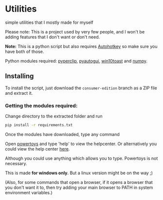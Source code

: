 # Utilities

simple utilities that I mostly made for myself

Please note: This is a project used by very few people, and I won't be adding features that I don't want or don't need.

**Note:** This is a python script but also requires [Autohotkey](https://autohotkey.com) so make sure you have both of those.

Python modules required: [pyperclip](https://pypi.org/project/pyperclip/), [pyautogui](https://pypi.org/project/PyAutoGUI/), [win10toast](https://pypi.org/project/win10toast/) and [numpy](https://pypi.org/project/numpy/).

## Installing
To install the script, just download the `consumer-edition` branch as a ZIP file and extract it.

### Getting the modules required:
Change directory to the extracted folder and run
```bash
pip install -r requirements.txt
```

Once the modules have downloaded, type any command 

Open [powertoys](https://github.com/microsoft/PowerToys) and type 'help' to view the helpcenter. Or alternatively you could view the help center [here](https://github.com/prokenz101/utilities/blob/main/helpcenter.md).

Although you could use anything which allows you to type. Powertoys is not necessary.

This is made **for windows only.** But a linux version might be on the way ;)

(Also, for some commands that open a browser, if it opens a browser that you don't want it to, then try adding your main browser to PATH in system environment variables.)
